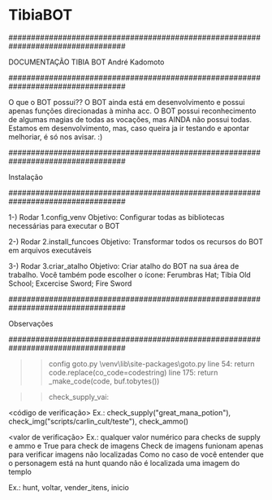 # TibiaBOT
##################################################################################

DOCUMENTAÇÃO TIBIA BOT
André Kadomoto

##################################################################################

O que o BOT possui??
O BOT ainda está em desenvolvimento e possui apenas funções direcionadas à minha acc.
O BOT possui reconhecimento de algumas magias de todas as vocações, mas AINDA não possui todas.
Estamos em desenvolvimento, mas, caso queira ja ir testando e apontar melhoriar, é só nos avisar.
:)


##################################################################################

Instalação

##################################################################################

1-) Rodar 1.config_venv
Objetivo: Configurar todas as bibliotecas necessárias para executar o BOT

2-) Rodar 2.install_funcoes
Objetivo: Transformar todos os recursos do BOT em arquivos executáveis

3-) Rodar 3.criar_atalho
Objetivo: Criar atalho do BOT na sua área de trabalho. Você também pode escolher o ícone:
Ferumbras Hat; Tibia Old School; Excercise Sword; Fire Sword


##################################################################################

Observações

##################################################################################



>> config goto.py
  \venv\lib\site-packages\goto.py
  line 54: return code.replace(co_code=codestring)
  line 175: return _make_code(code, buf.tobytes())



>>check_supply_vai:

  <código de verificação>
  Ex.: check_supply("great_mana_potion"), check_img("scripts/carlin_cult/teste"), check_ammo()
  
  <valor de verificação>
  Ex.: qualquer valor numérico para checks de supply e ammo e True para check de imagens
  Check de imagens funionam apenas para verificar imagens não localizadas
  Como no caso de você entender que o personagem está na hunt quando não é localizada uma imagem do templo
  
  <label goto>
  Ex.: hunt, voltar, vender_itens, inicio

